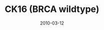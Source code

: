 ---
title: CK16 (BRCA wildtype)
image: https://www.cycif.org/assets/img/gray-2023/CK16.jpg
date: 2010-03-12
minerva_link: https://s3.amazonaws.com/www.cycif.org/110-Komen_BRCA/CK16/index.html
info_link: null
show_page_link: false
tags:
    - Gray
    - BRCA

---